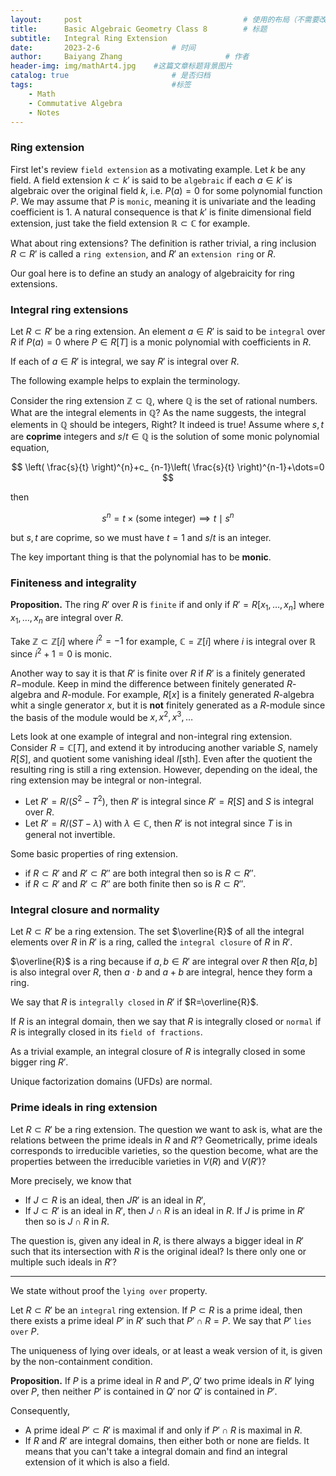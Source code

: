 ```yaml
---
layout:     post   				                    # 使用的布局（不需要改）
title:      Basic Algebraic Geometry Class 8		# 标题 
subtitle:   Integral Ring Extension
date:       2023-2-6 				# 时间
author:     Baiyang Zhang 						# 作者
header-img: img/mathArt4.jpg 	#这篇文章标题背景图片
catalog: true 						# 是否归档
tags:								#标签
    - Math
    - Commutative Algebra
    - Notes
---
```


### Ring extension

First let's review `field extension` as a motivating example. Let $k$ be any field. A field extension $k\subset k'$ is said to be `algebraic` if each $a\in k'$ is algebraic over the original field $k$, i.e. $P(a)=0$ for some polynomial function $P$. We may assume that $P$ is `monic`, meaning it is univariate and the leading coefficient is $1$. A natural consequence is that $k'$ is finite dimensional field extension, just take the field extension $\mathbb{R}\subset \mathbb{C}$ for example.

What about ring extensions? The definition is rather trivial, a ring inclusion $R\subset R'$ is called a `ring extension`, and $R'$ an `extension ring` or $R$. 

Our goal here is to define an study an analogy of algebraicity for ring extensions.

### Integral ring extensions

Let $R\subset R'$ be a ring extension. An element $a\in R'$ is said to be `integral` over $R$ if $P(a)=0$ where $P\in R[T]$ is a monic polynomial with coefficients in $R$. 

If each of $a\in R'$ is integral, we say $R'$ is integral over $R$.

The following example helps to explain the terminology. 

Consider the ring extension $\mathbb{Z}\subset\mathbb{Q}$, where $\mathbb{Q}$ is the set of rational numbers. What are the integral elements in $\mathbb{Q}$? As the name suggests, the integral elements in $\mathbb{Q}$ should be integers, Right? It indeed is true! Assume where $s,t$ are **coprime** integers and $s / t \in\mathbb{Q}$ is the solution of some monic polynomial equation,

$$
\left( \frac{s}{t} \right)^{n}+c_ {n-1}\left( \frac{s}{t} \right)^{n-1}+\dots=0
$$

then

$$
s^{n}=t\times (\text{some integer})\implies t\mid s^{n}
$$

but $s,t$ are coprime, so we must have $t=1$ and $s / t$ is an integer.

The key important thing is that the polynomial has to be **monic**.

### Finiteness and integrality

**Proposition.** The ring $R'$ over $R$ is `finite` if and only if $R'=R[x_{1},\dots,x_{n}]$ where $x_{1},\dots,x_{n}$ are integral over $R$. 

Take $\mathbb{Z}\subset\mathbb{Z}[i]$ where $i^{2}=-1$ for example, $\mathbb{C}=\mathbb{Z}[i]$ where $i$ is integral over $\mathbb{R}$ since $i^{2}+1=0$ is monic.

Another way to say it is that $R'$ is finite over $R$ if $R'$ is a finitely generated $R-$module.
Keep in mind the difference between finitely generated $R$-algebra and $R$-module. For example, $R[x]$ is a finitely generated $R$-algebra whit a single generator $x$, but it is **not** finitely generated as a $R$-module since the basis of the module would be $x,x^{2},x^{3},\dots$

Lets look at one example of integral and non-integral ring extension. Consider $R=\mathbb{C}[T]$, and extend it by introducing another variable $S$, namely $R[S]$, and quotient some vanishing ideal $I[\text{sth}]$. Even after the quotient the resulting ring is still a ring extension. However, depending on the ideal, the ring extension may be integral or non-integral.
- Let $R'= R / (S^{2}-T^{2})$, then $R'$ is integral since $R'=R[S]$ and $S$ is integral over $R$.
- Let $R'=R / (ST-\lambda)$ with $\lambda \in\mathbb{C}$, then $R'$ is not integral since $T$ is in general not invertible.

Some basic properties of ring extension.
- if $R\subset R'$ and $R'\subset R''$ are both integral then so is $R\subset R''$.
- if $R\subset R'$ and $R'\subset R''$ are both finite then so is $R\subset R''$.

### Integral closure and normality

Let $R\subset R'$ be a ring extension. The set $\overline{R}$  of all the integral elements over $R$ in $R'$ is a ring, called the `integral closure` of $R$ in $R'$. 

$\overline{R}$ is a ring because if $a,b\in R'$ are integral over $R$ then $R[a,b]$ is also integral over $R$, then $a\cdot b$ and $a+b$ are integral, hence they form a ring. 

We say that $R$ is `integrally closed` in $R'$ if $R=\overline{R}$.

If $R$ is an integral domain, then we say that $R$ is integrally closed or `normal` if $R$ is integrally closed in its `field of fractions`.

As a trivial example, an integral closure of $R$ is integrally closed in some bigger ring $R'$. 

Unique factorization domains (UFDs) are normal. 

### Prime ideals in ring extension

Let $R\subset R'$ be a ring extension. The question we want to ask is, what are the relations between the prime ideals in $R$ and $R'$? Geometrically, prime ideals corresponds to irreducible varieties, so the question become, what are the properties between the irreducible varieties in $V(R)$ and $V(R')$?

More precisely, we know that
- If $J\subset R$ is an ideal, then $JR'$ is an ideal in $R'$,
- If $J\subset R'$ is an ideal in $R'$, then $J\cap R$ is an ideal in $R$. If $J$ is prime in $R'$ then so is $J\cap R$ in $R$.

The question is, given any ideal in $R$, is there always a bigger ideal in $R'$ such that its intersection with $R$ is the original ideal? Is there only one or multiple such ideals in $R'$?

- - -

We state without proof the `lying over` property. 

Let $R\subset R'$ be an `integral` ring extension. If $P\subset R$ is a prime ideal, then there exists a prime ideal $P'$ in $R'$ such that $P'\cap R=P$. We say that $P'$ `lies over` $P$. 

The uniqueness of lying over ideals, or at least a weak version of it, is given by the non-containment condition. 

**Proposition.** If $P$ is a prime ideal in $R$ and $P',Q'$ two prime ideals in $R'$ lying over $P$, then neither $P'$ is contained in $Q'$ nor $Q'$ is contained in $P'$.

Consequently,
- A prime ideal $P'\subset R'$ is maximal if and only if $P'\cap R$ is maximal in $R$.
- If $R$ and $R'$ are integral domains, then either both or none are fields. It means that you can't take a integral domain and find an integral extension of it which is also a field.

